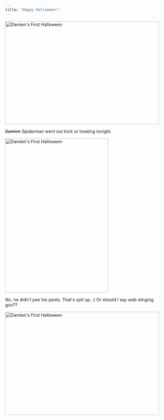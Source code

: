 ```yaml
---
title: "Happy Halloween!"
---
```

<p><a href="https://www.flickr.com/photos/lemon/1811167973/" class="tt-flickr"><img src="https://farm3.static.flickr.com/2143/1811167973_14e55f871d.jpg" alt="Damien's First Halloween" width="500" height="334" border="0" /></a></p>
<p><del datetime="2007-11-01T01:42:12+00:00">Damien</del> Spiderman went out trick or treating tonight.</p>
<p><a href="https://www.flickr.com/photos/lemon/1811177425/" class="tt-flickr"><img src="https://farm3.static.flickr.com/2232/1811177425_623348c395.jpg" alt="Damien's First Halloween" width="334" height="500" border="0" /></a></p>
<p>No, he didn't pee his pants.  That's spit up.  :)  Or should I say web slinging goo??</p>
<p><a href="https://www.flickr.com/photos/lemon/1812033646/" class="tt-flickr"><img src="https://farm3.static.flickr.com/2032/1812033646_6d476ef459.jpg" alt="Damien's First Halloween" width="500" height="334" border="0" /></a></p>
